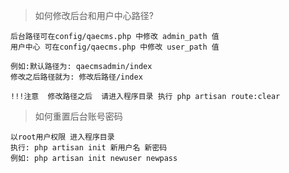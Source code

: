 > 如何修改后台和用户中心路径?
````
后台路径可在config/qaecms.php 中修改 admin_path 值
用户中心 可在config/qaecms.php 中修改 user_path 值

例如:默认路径为: qaecmsadmin/index
修改之后路径就为: 修改后路径/index

!!!注意  修改路径之后  请进入程序目录 执行 php artisan route:clear
````
> 如何重置后台账号密码
````
以root用户权限 进入程序目录
执行: php artisan init 新用户名 新密码 
例如: php artisan init newuser newpass
````